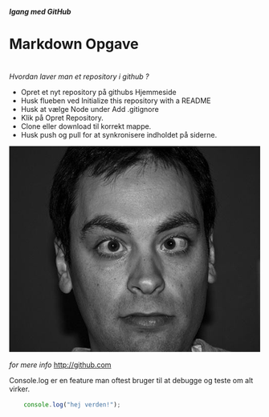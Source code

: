 __*Igang med GitHub*__

# Markdown Opgave <h1> 
*Hvordan laver man et repository i github ?*

* Opret et nyt repository på githubs Hjemmeside
* Husk flueben ved Initialize this repository with a README
* Husk at vælge Node under Add .gitignore
* Klik på Opret Repository.
* Clone eller download til korrekt mappe.
* Husk push og pull for at synkronisere indholdet på siderne.

![Image](what.jpg)

*for mere info*
http://github.com

Console.log er en feature man oftest bruger til at debugge og teste om alt virker.
```javascript
    console.log("hej verden!");
```